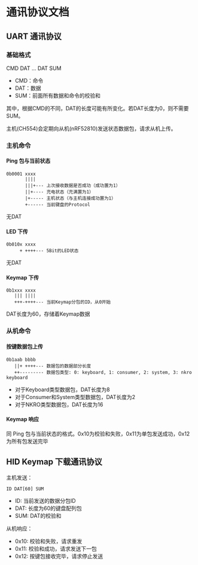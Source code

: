 # 通讯协议文档

## UART 通讯协议

### 基础格式

CMD DAT ... DAT SUM

- CMD：命令
- DAT：数据
- SUM：前面所有数据和命令的校验和

其中，根据CMD的不同，DAT的长度可能有所变化。若DAT长度为0，则不需要SUM。

主机(CH554)会定期向从机(nRF52810)发送状态数据包，请求从机上传。

### 主机命令

#### Ping 包与当前状态
```
0b0001 xxxx
       ||||
       |||+--- 上次接收数据是否成功（成功置为1）
       ||+---- 充电状态（充满置为1）
       |+----- 主机状态（与主机连接成功置为1）
       +------ 当前键盘的Protocol
```

无DAT

#### LED 下传
```
0b010x xxxx
     + ++++--- 5Bit的LED状态
```

无DAT

#### Keymap 下传
```
0b1xxx xxxx 
   ||| ||||
   +++-++++--- 当前Keymap分包的ID，从0开始
```

DAT长度为60，存储着Keymap数据

### 从机命令

#### 按键数据包上传
```
0b1aab bbbb 
   ||+ ++++--- 数据包的数据部分长度
   ++--------- 数据包类型: 0: keyboard, 1: consumer, 2: system, 3: nkro keyboard
```

- 对于Keyboard类型数据包，DAT长度为8
- 对于Consumer和System类型数据包，DAT长度为2
- 对于NKRO类型数据包，DAT长度为16

#### Keymap 响应
同 Ping 包与当前状态的格式。0x10为校验和失败，0x11为单包发送成功，0x12为所有包发送完毕

## HID Keymap 下载通讯协议

主机发送：

```
ID DAT[60] SUM
```

- ID: 当前发送的数据分包ID
- DAT: 长度为60的键盘配列包
- SUM: DAT的校验和

从机响应：

- 0x10: 校验和失败，请求重发
- 0x11: 校验和成功，请求发送下一包
- 0x12: 按键包接收完毕，请求停止发送